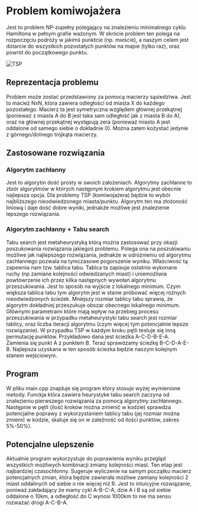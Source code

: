 # Problem komiwojażera
Jest to problem NP-zupełny polegający na znalezieniu minimalnego cyklu Hamiltona w pełnym grafie ważonym. W skrócie problem ten polega na rozpoczęciu podróży w jakimś punktcie (np. mieście), a naszym celem jest dotarcie do wszystkich pozostałych punktów na mapie (tylko raz), oraz powrót do początkowego punktu. 

![TSP](link "Optional Title")

## Reprezentacja problemu
Problem może zostać przedstawiony za pomocą macierzy sąsiedztwa. Jest to macież NxN, która zawiera odległości od miasta X do każdego pozostałego. Macierz ta jest symetryczna względem głównej przekątnej (ponieważ z miasta A do B jest taka sam odległość jak z miasta B do A), oraz na głównej przekątnej występują zera (ponieważ miasto A jest oddalone od samego siebie o dokładnie 0). Można zatem kożystać jedynie z górnego/dolnego trójkąta macierzy.

## Zastosowane rozwiązania
### Algorytm zachłanny
Jest to algorytm dość prosty w swoich założeniach. Algorytmy zachłanne to zbiór algorytmów w których następnym krokiem algorytmu jest obecnie najlepsza opcja. Dla problemy TSP (komiwojażera) będzie to wybór najbliższego nieodwiedzonego miasta/punktu. Algorytm ten ma złożoność liniową i daje dość dobre wyniki, jednakże możliwe jest znalezienie lepszego rozwiązania.

### Algorytm zachłanny + Tabu search
Tabu search jest metaheurystyką którą można zastosować przy okazji poszukowania rozwiązania jakiegoś problemu. Polega ona na poszukiwaniu możliwe jak najlepszego rozwiązania, jednakże w odróżnieniu od algorytmu zachłannego pozwala na tymczasowe pogorszenie wyniku. Właściwość tą zapewnia nam tzw. tablica tabu. Tablca ta zapisuje ostatnio wykonane ruchy (np zamiane kolejności odwiedzanych miast) i uniemożliwia powtówrzenie ich przez kilka następnych wywołań algorytmu przeszukiwania. Jest to sposób na wyjście z lokalnego minimum. Czym większa tablica tabu tym algorytm jest w stanie próbować więcej różnych nieodwiedzonych ścieżek. Mniejszy rozmiar tablicy tabu sprawia, że algorytm dokładniej przeszukuje obszar obecnego lokalnego minimum.  Głównymi parametrami które mają wpływ na przebieg procesu przeszukiwania w przypadku metaheurystyki tabu search jest rozmiar tablicy, oraz liczba iteracji algorytmu (czym więcej tym potencjalnie lepsze rozwiązanie). W przypadku TSP w każdym kroku pętli testuje się inną permutację punktów. Przykładowo dana jest ścieżka A-C-D-B-E-A. Zamienia się punkt A z punktem B. Teraz sprawdzamy ścieżkę B-C-D-A-E-B. Najlepsza uzyskana w ten sposób ściezka będzie naszym kolejnym stanem wejściowym. 

## Program
W pliku main.cpp znajduje się program który stosuje wyżej wymienione metody. Funckja która zawiera heurystyke tabu search zaczyna od znalezieniu pierwszego rozwiązania za pomocą algorytmy zachłannego. Następnie w pętli (ilość kroków można zmienić w kodzie) sprawdza potencjalne poprawy z wykorzystaniem tablicy tabu (jej rozmiar można zmienić w kodzie, skaluje się on w zależność od ilości punktów, zakres 5%-50%).

## Potencjalne ulepszenie 
Aktualnie program wykorzystuje do poprawienia wyniku przegląd wszystkich możliwych kombinacji zmiany kolejności miast. Ten etap jest najbardziej czasochłonny. Sugeruje wyliczenie na samym początku macierz potencjalnych zmian, która będzie zawierała możliwe zamiany kolejności 2 miast oddalinych od siebie o nie więcej niż R. Jest to intuicyjne rozwiązanie, poniważ zakładający że mamy cykl A-B-C-A, dzie A i B są od siebie oddalone o 10km, a odległość do C wynosi 1000km to nie ma sensu rozważać drogi A-C-B-A.